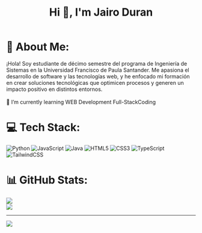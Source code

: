 <h1 align="center">Hi 👋, I'm Jairo Duran</h1>
<p align="left"> <a href="https://twitter.com/" target="blank"><img src="https://img.shields.io/twitter/follow/?logo=twitter&style=for-the-badge" alt="" /></a> </p>

# 💫 About Me:
¡Hola! Soy estudiante de décimo semestre del programa de Ingeniería de Sistemas en la Universidad Francisco de Paula Santander. Me apasiona el desarrollo de software y las tecnologías web, y he enfocado mi formación en crear soluciones tecnológicas que optimicen procesos y generen un impacto positivo en distintos entornos.<br><br>🌱 I’m currently learning WEB Development Full-StackCoding<br>







# 💻 Tech Stack:

![Python](https://img.shields.io/badge/python-3670A0?style=for-the-badge&logo=python&logoColor=ffdd54) ![JavaScript](https://img.shields.io/badge/javascript-%23323330.svg?style=for-the-badge&logo=javascript&logoColor=%23F7DF1E) ![Java](https://img.shields.io/badge/java-%23ED8B00.svg?style=for-the-badge&logo=openjdk&logoColor=white) ![HTML5](https://img.shields.io/badge/html5-%23E34F26.svg?style=for-the-badge&logo=html5&logoColor=white) ![CSS3](https://img.shields.io/badge/css3-%231572B6.svg?style=for-the-badge&logo=css3&logoColor=white) ![TypeScript](https://img.shields.io/badge/typescript-%23007ACC.svg?style=for-the-badge&logo=typescript&logoColor=white) ![TailwindCSS](https://img.shields.io/badge/tailwindcss-%2338B2AC.svg?style=for-the-badge&logo=tailwind-css&logoColor=white)
# 📊 GitHub Stats:
![](https://github-readme-stats.vercel.app/api?username=Jairoadr&theme=cobalt&hide_border=true&include_all_commits=false&count_private=true)<br/>
![](https://nirzak-streak-stats.vercel.app/?user=Jairoadr&theme=cobalt&hide_border=true)<br/>


---
[![](https://visitcount.itsvg.in/api?id=Jairoadr&icon=0&color=0)](https://visitcount.itsvg.in)

<!-- Proudly created with GPRM ( https://gprm.itsvg.in ) -->
